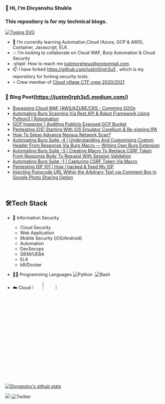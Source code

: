 ### 👋 Hi, I’m Divyanshu Shukla
### This repository is for my technical blogs.

[![Typing SVG](https://readme-typing-svg.herokuapp.com/?lines=CloudSecurity;Infosec;Python;Automation;DevSecops;SIEM)](https://git.io/typing-svg)



- 🌱 I’m currently learning Automation,Cloud (Azure, GCP & AWS), Container, Javascript, ELK.
- :collision: I’m looking to collaborate on Cloud WAF, Burp Automation & Cloud Security
- :shipit: How to reach me justmorpheus@protonmail.com.
- 📫 I have forked https://github.com/justm0rph3u5 , which is my reporsitory for forking security tools.
- :zap: Crew member of [Cloud village CTF crew 2020/2021](https://cloud-village.org/)


 
### 📕 Blog Post(https://justm0rph3u5.medium.com/)

<!-- BLOG-POST-LIST:START -->
- [Bypassing Cloud WAF (AWS/AZURE/CRS - Comming SOOn](https://justm0rph3u5.medium.com/)
- [Automating Burp Scanning Via Rest API & Robot Framework Using Python3 | Robomation](https://justm0rph3u5.medium.com/burp-automation-automating-burp-scanning-via-rest-api-robot-framework-using-python3-78aebdd35c53)
- [GCP Inspector | Auditing Publicly Exposed GCP Bucket](https://infosecwriteups.com/gcp-inspector-auditing-publicly-exposed-gcp-bucket-ac6cad55618c)
- [Pentesting iOS| Starting With iOS Emulator Corellium & Re-signing IPA](https://infosecwriteups.com/pentesting-ios-starting-with-ios-emulator-corellium-re-signing-ipa-9ce3cbd19721)
- [How To Setup Advance Nessus Network Scan?](https://infosecwriteups.com/how-to-setup-advance-nessus-network-scan-c7fcf89e417b)
- [Automating Burp Suite -4 | Understanding And Customising Custom Header From Response Via Burp Macro — Writing Own Burp Extension](https://infosecwriteups.com/automating-burp-suite-4-understanding-and-customising-custom-header-from-response-via-burp-macro-214332dda012)
- [Automating Burp Suite -3 | Creating Macro To Replace CSRF Token From Response Body To Request With Session Validation](https://infosecwriteups.com/automating-burp-suite-3-creating-macro-to-replace-csrf-token-from-response-body-to-request-param-de37eb54ab5f)
- [Automating Burp Suite -1 | Capturing CSRF Token Via Macro](https://infosecwriteups.com/automating-burpsuite-1-capturing-csrf-token-via-macro-ef2f85565f75)
- [Pentesting ISP 101 | How I hacked & fixed My ISP](https://infosecwriteups.com/pentesting-isp-101-how-i-hacked-fixed-my-isp-643e9201f7e9)
- [Injecting Punycode URL Within the Arbitrary Text via Comment Box In Google Photo Sharing Option](https://infosecwriteups.com/injecting-punycode-url-within-the-arbitrary-text-via-comment-box-in-google-photos-sharing-option-8b424065deb3)

<!-- BLOG-POST-LIST:END -->

<br/>

 
 ## 🛠️Tech Stack
 - 🎯 Information Security
     - Cloud Security
     - Web Application
     - Mobile Security (iOS/Android)
     - Automation
     - DevSecops
     - SIEM/UEBA
     - ELK
     - k8/Docker
  

- 👨‍💻 Programming Languages
    ![Python](https://img.shields.io/badge/-Python-05122A?style=flat&logo=python)&nbsp;
    ![Bash](https://img.shields.io/badge/-Shell_Script-05122A?style=flat&logo=gnu-bash)&nbsp;
    
- ☁️ Cloud
    <img src="https://miro.medium.com/max/1000/1*iuHMDDfla-ZHWzZy4TtJZA.png" alt="Gcp"
    title="Gcp" width="6%" />
    <img src="https://www.neudesic.com/wp-content/uploads/Microsoft_Azure.png" alt="Azure"
    title="Azure" width="8%" />
    <img src="https://www.loudounchamber.org/wp-content/uploads/2018/02/aws_logo_smile-NEW.png" alt="AWS"
    title="AWS" width="6%" />
    
    
[![Divyanshu's github stats](https://github-readme-stats.vercel.app/api?username=justmorpheus&show_icons=true&title_color=fff&icon_color=79ff97&text_color=9f9f9f&bg_color=151515&count_private=true)](https://github.com/justmorpheus)

<!---
justmorpheus/justmorpheus is a ✨ special ✨ repository because its `README.md` (this file) appears on your GitHub profile.
You can click the Preview link to take a look at your changes.
--->

[<img src="https://img.shields.io/badge/LinkedIn-0077B5?style=for-the-badge&logo=linkedin&logoColor=white" />](https://www.linkedin.com/in/iamdivyanshu/)
![Twitter](https://img.shields.io/twitter/follow/justm0rph3u5?style=social)
